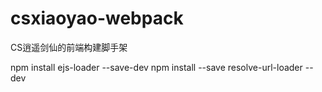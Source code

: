 # csxiaoyao-webpack
CS逍遥剑仙的前端构建脚手架

npm install ejs-loader --save-dev
npm install --save resolve-url-loader --dev